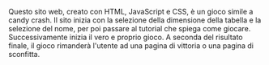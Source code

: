 Questo sito web, creato con HTML, JavaScript e CSS, è un gioco simile a candy crash.
Il sito inizia con la selezione della dimensione della tabella e la selezione del nome,
per poi passare al tutorial che spiega come giocare. Successivamente inizia il vero e
proprio gioco. A seconda del risultato finale, il gioco rimanderà l'utente 
ad una pagina di vittoria o una pagina di sconfitta.
